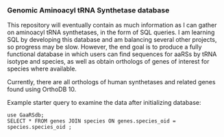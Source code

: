 ### Genomic Aminoacyl tRNA Synthetase database

This repository will eventually contain as much information as I can gather on aminoacyl tRNA synthetases, in the form of SQL queries. I am learning SQL by developing this database and am balancing several other projects, so progress may be slow. However, the end goal is to produce a fully functional database in which users can find sequences for aaRSs by tRNA isotype and species, as well as obtain orthologs of genes of interest for species where available.

Currently, there are all orthologs of human synthetases and related genes found using OrthoDB 10.

Example starter query to examine the data after initializing database:
```
use GaaRSdb;
SELECT * FROM genes JOIN species ON genes.species_oid = species.species_oid ;
```
